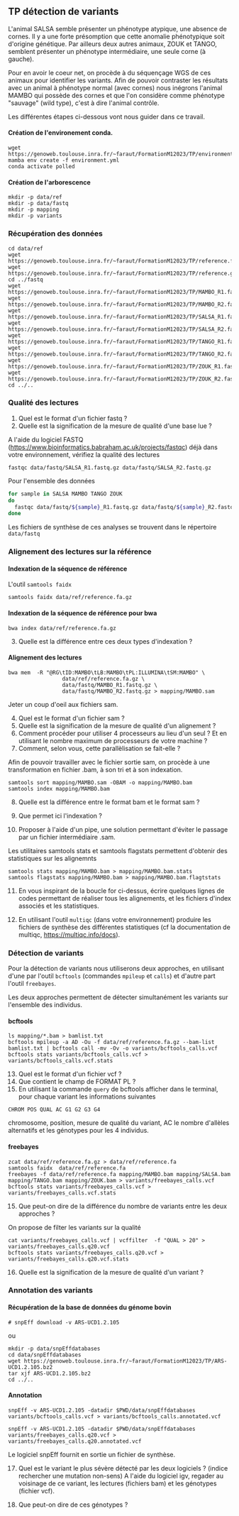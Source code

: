## TP détection de variants

L'animal SALSA semble présenter un phénotype atypique, une absence de cornes.
Il y a une forte présomption que cette anomalie phénotypique soit d'origine génétique.
Par ailleurs deux autres animaux, ZOUK et TANGO, semblent présenter un phénotype intermédiaire, une seule corne (à gauche).

Pour en avoir le coeur net, on procède à du séquençage WGS de ces animaux pour identifier les variants.
Afin de pouvoir contraster les résultats avec un animal à phénotype normal (avec cornes) nous inégrons l'animal MAMBO qui possède des cornes et que l'on considère comme phénotype "sauvage" (wild type), c'est à dire l'animal contrôle.

Les différentes étapes ci-dessous vont nous guider dans ce travail.

#### Création de l'environement conda.
```
wget https://genoweb.toulouse.inra.fr/~faraut/FormationM12023/TP/environment.yml
mamba env create -f environment.yml
conda activate polled
```

#### Création de l'arborescence
```
mkdir -p data/ref
mkdir -p data/fastq
mkdir -p mapping
mkdir -p variants
```
### Récupération des données
```
cd data/ref
wget https://genoweb.toulouse.inra.fr/~faraut/FormationM12023/TP/reference.fa.gz
wget https://genoweb.toulouse.inra.fr/~faraut/FormationM12023/TP/reference.gff3.bgz
cd ../fastq
wget https://genoweb.toulouse.inra.fr/~faraut/FormationM12023/TP/MAMBO_R1.fastq.gz
wget https://genoweb.toulouse.inra.fr/~faraut/FormationM12023/TP/MAMBO_R2.fastq.gz
wget https://genoweb.toulouse.inra.fr/~faraut/FormationM12023/TP/SALSA_R1.fastq.gz
wget https://genoweb.toulouse.inra.fr/~faraut/FormationM12023/TP/SALSA_R2.fastq.gz
wget https://genoweb.toulouse.inra.fr/~faraut/FormationM12023/TP/TANGO_R1.fastq.gz
wget https://genoweb.toulouse.inra.fr/~faraut/FormationM12023/TP/TANGO_R2.fastq.gz
wget https://genoweb.toulouse.inra.fr/~faraut/FormationM12023/TP/ZOUK_R1.fastq.gz
wget https://genoweb.toulouse.inra.fr/~faraut/FormationM12023/TP/ZOUK_R2.fastq.gz
cd ../..
```

### Qualité des lectures

1. Quel est le format d'un fichier fastq ?
3. Quelle est la signification de la mesure de qualité d'une base lue ?

A l'aide du logiciel FASTQ (https://www.bioinformatics.babraham.ac.uk/projects/fastqc) déjà dans votre environnement, vérifiez la qualité des lectures
```
fastqc data/fastq/SALSA_R1.fastq.gz data/fastq/SALSA_R2.fastq.gz
```
Pour l'ensemble des données
```bash
for sample in SALSA MAMBO TANGO ZOUK
do
  fastqc data/fastq/${sample}_R1.fastq.gz data/fastq/${sample}_R2.fastq.gz 
done

```
Les fichiers de synthèse de ces analyses se trouvent dans le répertoire ```data/fastq```


### Alignement des lectures sur la référence

#### Indexation de la séquence de référence
L'outil ```samtools faidx``` 
```
samtools faidx data/ref/reference.fa.gz
```
#### Indexation de la séquence de référence pour bwa
```
bwa index data/ref/reference.fa.gz
```
3. Quelle est la différence entre ces deux types d'indexation ?

#### Alignement des lectures
```
bwa mem  -R "@RG\tID:MAMBO\tLB:MAMBO\tPL:ILLUMINA\tSM:MAMBO" \
                 data/ref/reference.fa.gz \
                 data/fastq/MAMBO_R1.fastq.gz \
                 data/fastq/MAMBO_R2.fastq.gz > mapping/MAMBO.sam
```
Jeter un coup d'oeil aux fichiers sam. 

4. Quel est le format d'un fichier sam ?
5. Quelle est la signification de la mesure de qualité d'un alignement ?
6. Comment procéder pour utiliser 4 processeurs au lieu d'un seul ? Et en utilisant le nombre maximum de processeurs de votre machine ?
7. Comment, selon vous, cette parallèlisation se fait-elle ?

Afin de pouvoir travailler avec le fichier sortie sam, on procède à une transformation en fichier .bam, à son tri et à son indexation.

```
samtools sort mapping/MAMBO.sam -OBAM -o mapping/MAMBO.bam
samtools index mapping/MAMBO.bam
```
8. Quelle est la différence entre le format bam et le format sam ?
9. Que permet ici l'indexation ?

10. Proposer à l'aide d'un pipe, une solution permettant d'éviter le passage par un fichier intermédiaire .sam.  

Les utilitaires samtools stats et samtools flagstats permettent d'obtenir des statistiques sur les alignemnts
```
samtools stats mapping/MAMBO.bam > mapping/MAMBO.bam.stats
samtools flagstats mapping/MAMBO.bam > mapping/MAMBO.bam.flagtstats
```
11. En vous inspirant de la boucle for ci-dessus, écrire quelques lignes de codes permettant de réaliser tous les alignements, et les fichiers d'index associés et les statistiques.

12. En utilisant l'outil ```multiqc``` (dans votre environnement) produire les fichiers de synthèse des différentes statistiques (cf la documentation de multiqc, https://multiqc.info/docs).

### Détection de variants

Pour la détection de variants nous utiliserons deux approches, en utilisant d'une par l'outil ```bcftools``` (commandes ```mpileup``` et ```calls```) et d'autre part l'outil ```freebayes```.

Les deux approches permettent de détecter simultanément les variants sur l'ensemble des individus.

#### bcftools

```
ls mapping/*.bam > bamlist.txt
bcftools mpileup -a AD -Ou -f data/ref/reference.fa.gz --bam-list bamlist.txt | bcftools call -mv -Ov -o variants/bcftools_calls.vcf
bcftools stats variants/bcftools_calls.vcf > variants/bcftools_calls.vcf.stats
```
13. Quel est le format d'un fichier vcf ?
14. Que contient le champ de FORMAT PL ?
15. En utilisant la commande ```query``` de bcftools afficher dans le terminal, pour chaque variant les informations suivantes
```
CHROM POS QUAL AC G1 G2 G3 G4
```
chromosome, position, mesure de qualité du variant, AC le nombre d'allèles alternatifs et les génotypes pour les 4 individus.

#### freebayes

```
zcat data/ref/reference.fa.gz > data/ref/reference.fa
samtools faidx  data/ref/reference.fa
freebayes -f data/ref/reference.fa mapping/MAMBO.bam mapping/SALSA.bam mapping/TANGO.bam mapping/ZOUK.bam > variants/freebayes_calls.vcf
bcftools stats variants/freebayes_calls.vcf > variants/freebayes_calls.vcf.stats
```
15. Que peut-on dire de la différence du nombre de variants entre les deux approches ?

On propose de filter les variants sur la qualité
```
cat variants/freebayes_calls.vcf | vcffilter  -f "QUAL > 20" > variants/freebayes_calls.q20.vcf
bcftools stats variants/freebayes_calls.q20.vcf > variants/freebayes_calls.q20.vcf.stats
```
16. Quelle est la signification de la mesure de qualité d'un variant ?

### Annotation des variants

#### Récupération de la base de données du génome bovin

```
# snpEff download -v ARS-UCD1.2.105
```
ou
```
mkdir -p data/snpEffdatabases
cd data/snpEffdatabases
wget https://genoweb.toulouse.inra.fr/~faraut/FormationM12023/TP/ARS-UCD1.2.105.bz2
tar xjf ARS-UCD1.2.105.bz2
cd ../..
```

#### Annotation

```
snpEff -v ARS-UCD1.2.105 -datadir $PWD/data/snpEffdatabases variants/bcftools_calls.vcf > variants/bcftools_calls.annotated.vcf
```

```
snpEff -v ARS-UCD1.2.105 -datadir $PWD/data/snpEffdatabases variants/freebayes_calls.q20.vcf > variants/freebayes_calls.q20.annotated.vcf
```

Le logiciel snpEff fournit en sortie un fichier de synthèse.

17. Quel est le variant le plus sévère détecté par les deux logiciels ? (indice rechercher une mutation non-sens) 
A l'aide du logiciel igv, regader au voisinage de ce variant, les lectures (fichiers bam) et les génotypes (fichier vcf).

18. Que peut-on dire de ces génotypes ?
